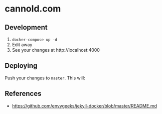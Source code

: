 # cannold.com

## Development

1. `docker-compose up -d`
2. Edit away
3. See your changes at http://localhost:4000

## Deploying

Push your changes to `master`. This will:

## References

* https://github.com/envygeeks/jekyll-docker/blob/master/README.md
